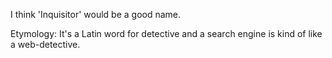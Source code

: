 I think 'Inquisitor' would be a good name.

Etymology: It's a Latin word for detective and a search engine is kind of like a web-detective.
